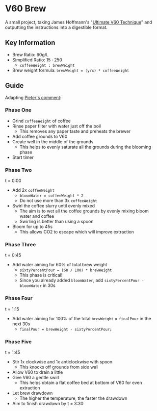 # V60 Brew

A small project, taking James Hoffmann's "[Ultimate V60 Technique](https://www.youtube.com/watch?v=AI4ynXzkSQo)" and outputting the instructions into a digestible format.

## Key Information

- Brew Ratio: 60g/L
- Simplified Ratio: 15 : 250
  - `coffeeWeight : brewWeight`
- Brew weight formula: `brewWeight = (y/x) * coffeeWeight`

## Guide

Adapting [Pieter's comment](https://www.youtube.com/watch?v=AI4ynXzkSQo&lc=UgzbNkrXFPLmucsv8XN4AaABAg):

### Phase One

- Grind `coffeeWeight` of coffee
- Rinse paper filter with water just off the boil
  - This removes any paper taste and preheats the brewer
- Add coffee grounds to V60
- Create well in the middle of the grounds
  - This helps to evenly saturate all the grounds during the blooming phase
- Start timer

### Phase Two

t = 0:00

- Add 2x `coffeeWeight`
  - `bloomWater = coffeeWeight * 2`
  - Do not use more than 3x `coffeeWeight`
- Swirl the coffee slurry until evenly mixed
  - The aim is to wet all the coffee grounds by evenly mixing bloom water and coffee
  - Swirling is better than using a spoon
- Bloom for up to 45s
  - This allows CO2 to escape which will improve extraction

### Phase Three

t = 0:45

- Add water aiming for 60% of total brew weight
  - `sixtyPercentPour = (60 / 100) * brewWeight`
  - This phase is critical!
  - Since you already added `bloomWater`, add `sixtyPercentPour - bloomWater` in 30s

### Phase Four

t = 1:15

- Add water aiming for 100% of the total `brewWeight` = `finalPour` in the next 30s
  - `finalPour = brewWeight - sixtyPercentPour;`

### Phase Five

t = 1:45

- Stir 1x clockwise and 1x anticlockwise with spoon
  - This knocks off grounds from side wall
- Allow V60 to drain a little
- Give V60 a gentle swirl
  - This helps obtain a flat coffee bed at bottom of V60 for even extraction
- Let brew drawdown
  - The higher the temperature, the faster the drawdown
- Aim to finish drawdown by t = 3:30
